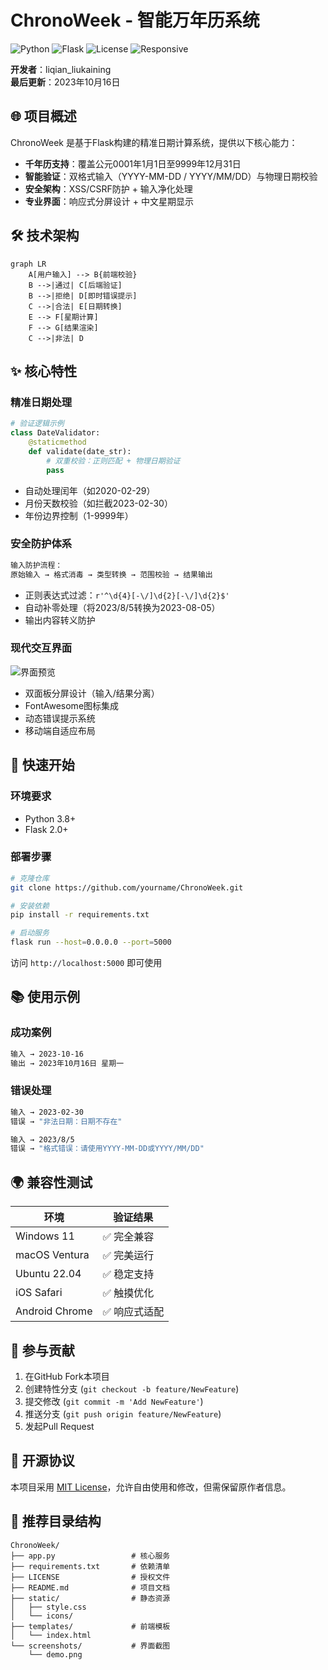 # ChronoWeek - 智能万年历系统

![Python](https://img.shields.io/badge/Python-3.8%2B-blue)
![Flask](https://img.shields.io/badge/Flask-2.0%2B-lightgrey)
![License](https://img.shields.io/badge/License-MIT-green)
![Responsive](https://img.shields.io/badge/Responsive-Yes-success)

**开发者**：liqian_liukaining  
**最后更新**：2023年10月16日  

## 🌐 项目概述
ChronoWeek 是基于Flask构建的精准日期计算系统，提供以下核心能力：
- **千年历支持**：覆盖公元0001年1月1日至9999年12月31日
- **智能验证**：双格式输入（YYYY-MM-DD / YYYY/MM/DD）与物理日期校验
- **安全架构**：XSS/CSRF防护 + 输入净化处理
- **专业界面**：响应式分屏设计 + 中文星期显示

## 🛠️ 技术架构
```mermaid
graph LR
    A[用户输入] --> B{前端校验}
    B -->|通过| C[后端验证]
    B -->|拒绝| D[即时错误提示]
    C -->|合法| E[日期转换]
    E --> F[星期计算]
    F --> G[结果渲染]
    C -->|非法| D
```

## ✨ 核心特性

### 精准日期处理
```python
# 验证逻辑示例
class DateValidator:
    @staticmethod
    def validate(date_str):
        # 双重校验：正则匹配 + 物理日期验证
        pass
```
- 自动处理闰年（如2020-02-29）
- 月份天数校验（如拦截2023-02-30）
- 年份边界控制（1-9999年）

### 安全防护体系
```bash
输入防护流程：
原始输入 → 格式消毒 → 类型转换 → 范围校验 → 结果输出
```
- 正则表达式过滤：`r'^\d{4}[-\/]\d{2}[-\/]\d{2}$'`
- 自动补零处理（将2023/8/5转换为2023-08-05）
- 输出内容转义防护

### 现代交互界面
![界面预览](/screenshots/layout.png)
- 双面板分屏设计（输入/结果分离）
- FontAwesome图标集成
- 动态错误提示系统
- 移动端自适应布局

## 🚀 快速开始

### 环境要求
- Python 3.8+
- Flask 2.0+

### 部署步骤
```bash
# 克隆仓库
git clone https://github.com/yourname/ChronoWeek.git

# 安装依赖
pip install -r requirements.txt

# 启动服务
flask run --host=0.0.0.0 --port=5000
```
访问 `http://localhost:5000` 即可使用

## 📚 使用示例

### 成功案例
```bash
输入 → 2023-10-16
输出 → 2023年10月16日 星期一
```

### 错误处理
```bash
输入 → 2023-02-30
错误 → "非法日期：日期不存在"

输入 → 2023/8/5 
错误 → "格式错误：请使用YYYY-MM-DD或YYYY/MM/DD"
```

## 🌍 兼容性测试
| 环境        | 验证结果         |
|-------------|------------------|
| Windows 11  | ✅ 完全兼容       |
| macOS Ventura | ✅ 完美运行    |
| Ubuntu 22.04 | ✅ 稳定支持     |
| iOS Safari  | ✅ 触摸优化       |
| Android Chrome | ✅ 响应式适配 |

## 🤝 参与贡献
1. 在GitHub Fork本项目
2. 创建特性分支 (`git checkout -b feature/NewFeature`)
3. 提交修改 (`git commit -m 'Add NewFeature'`)
4. 推送分支 (`git push origin feature/NewFeature`)
5. 发起Pull Request

## 📜 开源协议
本项目采用 [MIT License](LICENSE)，允许自由使用和修改，但需保留原作者信息。


## 📁 推荐目录结构
```
ChronoWeek/
├── app.py                 # 核心服务
├── requirements.txt       # 依赖清单
├── LICENSE                # 授权文件
├── README.md              # 项目文档
├── static/                # 静态资源
│   ├── style.css         
│   └── icons/            
├── templates/             # 前端模板
│   └── index.html         
└── screenshots/           # 界面截图
    └── demo.png           